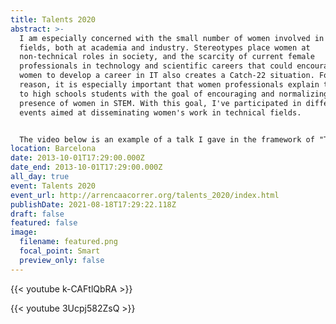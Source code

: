 ```yaml
---
title: Talents 2020
abstract: >-
  I am especially concerned with the small number of women involved in STEM
  fields, both at academia and industry. Stereotypes place women at
  non-technical roles in society, and the scarcity of current female
  professionals in technology and scientific careers that could encourage young
  women to develop a career in IT also creates a Catch-22 situation. For this
  reason, it is especially important that women professionals explain their work
  to high schools students with the goal of encouraging and normalizing the
  presence of women in STEM. With this goal, I've participated in different
  events aimed at disseminating women's work in technical fields.


  The video below is an example of a talk I gave in the framework of "Talents 2020", a program organized by the association "Arrenca a córrer", in which different entrepreneurs are invited to share their stories, dreams and passions with a group of high school students to promote the core values of entrepreneurship, innovation and creativity among boys and girls.
location: Barcelona
date: 2013-10-01T17:29:00.000Z
date_end: 2013-10-01T17:29:00.000Z
all_day: true
event: Talents 2020
event_url: http://arrencaacorrer.org/talents_2020/index.html
publishDate: 2021-08-18T17:29:22.118Z
draft: false
featured: false
image:
  filename: featured.png
  focal_point: Smart
  preview_only: false
---
```

{{< youtube k-CAFtlQbRA >}}

{{< youtube 3Ucpj582ZsQ >}}